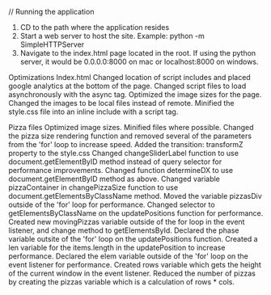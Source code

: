 // Running the application

1. CD to the path where the application resides
2. Start a web server to host the site.  Example: python -m SimpleHTTPServer
3. Navigate to the index.html page located in the root.  If using the python server, it would be 0.0.0.0:8000 on mac or localhost:8000 on windows.

Optimizations
Index.html
Changed location of script includes and placed google analytics at the bottom of the page.
Changed script files to load asynchronously with the async tag.
Optimized the image sizes for the page.
Changed the images to be local files instead of remote.
Minified the style.css file into an inline include with a script tag.

Pizza files
Optimized image sizes.
Minified files where possible.
Changed the pizza size rendering function and removed several of the parameters from the 'for' loop to increase speed.
Added the transition: transformZ property to the style.css
Changed changeSliderLabel function to use document.getElementByID method instead of query selector for performance improvements.
Changed function determineDX to use document.getElementByID method as above.
Changed variable pizzaContainer in changePizzaSize function to use document.getElementsByClassName method.
Moved the variable pizzasDiv outside of the 'for' loop for performance.
Changed selector to getElementsByClassName on the updatePositions function for performance.
Created new movingPizzas variable outside of the for loop in the event listener, and change method to getElementsById.
Declared the phase variable outsite of the 'for' loop on the updatePositions function.
Created a len variable for the items.length in the updatePosition to increase performance.
Declared the elem variable outside of the 'for' loop on the event listener for performance.
Created rows variable which gets the height of the current window in the event listener.
Reduced the number of pizzas by creating the pizzas variable which is a calculation of rows * cols.
